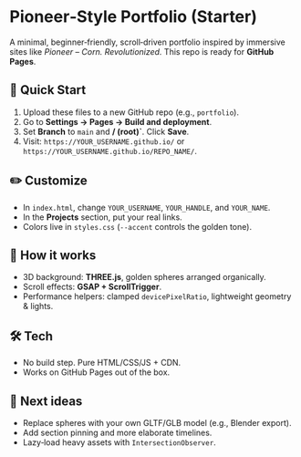 # Pioneer‑Style Portfolio (Starter)

A minimal, beginner‑friendly, scroll‑driven portfolio inspired by immersive sites like *Pioneer – Corn. Revolutionized.*
This repo is ready for **GitHub Pages**.

## 🚀 Quick Start
1. Upload these files to a new GitHub repo (e.g., `portfolio`).
2. Go to **Settings → Pages → Build and deployment**.
3. Set **Branch** to `main` and **/ (root)`**. Click **Save**.
4. Visit: `https://YOUR_USERNAME.github.io/` or `https://YOUR_USERNAME.github.io/REPO_NAME/`.

## ✏️ Customize
- In `index.html`, change `YOUR_USERNAME`, `YOUR_HANDLE`, and `YOUR_NAME`.
- In the **Projects** section, put your real links.
- Colors live in `styles.css` (`--accent` controls the golden tone).

## 🧠 How it works
- 3D background: **THREE.js**, golden spheres arranged organically.
- Scroll effects: **GSAP + ScrollTrigger**.
- Performance helpers: clamped `devicePixelRatio`, lightweight geometry & lights.

## 🛠 Tech
- No build step. Pure HTML/CSS/JS + CDN.
- Works on GitHub Pages out of the box.

## 🧩 Next ideas
- Replace spheres with your own GLTF/GLB model (e.g., Blender export).
- Add section pinning and more elaborate timelines.
- Lazy‑load heavy assets with `IntersectionObserver`.
